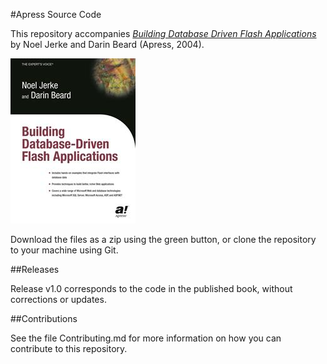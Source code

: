 #Apress Source Code

This repository accompanies [*Building Database Driven Flash Applications*](http://www.apress.com/9781590591109) by Noel Jerke and Darin Beard (Apress, 2004).

![Cover image](9781590591109.jpg)

Download the files as a zip using the green button, or clone the repository to your machine using Git.

##Releases

Release v1.0 corresponds to the code in the published book, without corrections or updates.

##Contributions

See the file Contributing.md for more information on how you can contribute to this repository.
